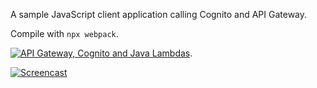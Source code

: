A sample JavaScript client application calling Cognito and API Gateway.

Compile with `npx webpack`.

[![API Gateway, Cognito and Java Lambdas](https://www.cloud-guides.com/api-gateway-cognito-java-lambda-book.png)](https://www.amazon.com/Cloud-Guide-Gateway-Cognito-configuring-ebook/dp/B0837RYDQ7).

[![Screencast](https://www.cloud-guides.com/api-gateway-cognito-java-lambda.png)](https://youtu.be/fBxoCOBmQlc)
